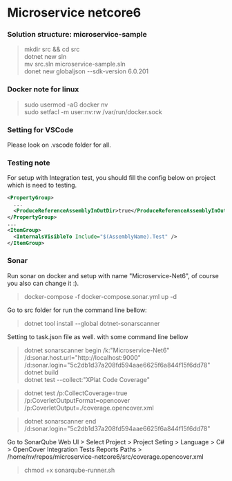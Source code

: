 # Microservice netcore6  

### Solution structure: **microservice-sample**  

> mkdir src && cd src  
> dotnet new sln  
> mv src.sln microservice-sample.sln  
> donet new globaljson --sdk-version 6.0.201 

### Docker note for linux  
> sudo usermod -aG docker nv  
> sudo setfacl -m user:nv:rw /var/run/docker.sock  

### Setting for VSCode  
  Please look on .vscode folder for all.  

### Testing note  
  For setup with Integration test, you should fill the config below on project which is need to testing.  

```xml
<PropertyGroup>
  ...
  <ProduceReferenceAssemblyInOutDir>true</ProduceReferenceAssemblyInOutDir>
</PropertyGroup>
...
<ItemGroup>
  <InternalsVisibleTo Include="$(AssemblyName).Test" />
</ItemGroup>
```  

### Sonar  
  Run sonar on docker and setup with name "Microservice-Net6", of course you also can change it :).
> docker-compose -f docker-compose.sonar.yml up -d  

  Go to src folder for run the command line bellow:  
> dotnet tool install --global dotnet-sonarscanner  

  Setting to task.json file as well. with some command line bellow  
> dotnet sonarscanner begin /k:"Microservice-Net6" /d:sonar.host.url="http://localhost:9000" /d:sonar.login="5c2db1d37a208fd594aae6625f6a844f15f6dd78"  
> dotnet build  
> dotnet test --collect:"XPlat Code Coverage"  

> dotnet test /p:CollectCoverage=true /p:CoverletOutputFormat=opencover /p:CoverletOutput=./coverage.opencover.xml  

> dotnet sonarscanner end /d:sonar.login="5c2db1d37a208fd594aae6625f6a844f15f6dd78"  

  Go to SonarQube Web UI > Select Project > Project Seting > Language > C# > OpenCover Integration Tests Reports Paths > /home/nv/repos/microservice-netcore6/src/coverage.opencover.xml  

> chmod +x sonarqube-runner.sh   